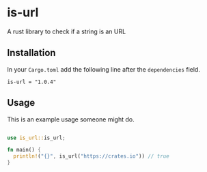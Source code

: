# is-url

A rust library to check if a string is an URL

## Installation

In your `Cargo.toml` add the following line after the `dependencies` field.

```
is-url = "1.0.4"
```

## Usage

This is an example usage someone might do.

```rust

use is_url::is_url;

fn main() {
  println!("{}", is_url("https://crates.io")) // true
}
```
